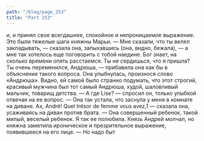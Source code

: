 ```yaml
---
path: "/blog/page_253"
title: "Part 253"
---
```


и, и принял свое всегдашнее, спокойное и непроницаемое выражение. Это были тяжелые шаги княжны Марьи.
— Мне сказали, что ты велел закладывать, — сказала она, запыхавшись (она, видно, бежала), — а мне так хотелось еще поговорить с тобой наедине. Бог знает, на сколько времени опять расстаемся. Ты не сердишься, что я пришла? Ты очень переменился, Андрюша, — прибавила она как бы в объяснение такого вопроса.
Она улыбнулась, произнося слово «Андрюша». Видно, ей самой было странно подумать, что этот строгий, красивый мужчина был тот самый Андрюша, худой, шаловливый мальчик, товарищ детства.
— А где Lise? — спросил он, только улыбкой отвечая на ее вопрос.
— Она так устала, что заснула у меня в комнате на диване. Ах, André! Quel trésor de femme vous avez,1 — сказала она, усаживаясь на диван против брата. — Она совершенный ребенок, такой милый, веселый ребенок. Я так ее полюбила.
Князь Андрей молчал, но княжна заметила ироническое и презрительное выражение, появившееся на его лице.
— Но надо быт
